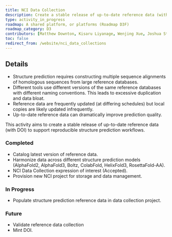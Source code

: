 ```yaml
---
title: NCI Data Collection
description: Create a stable release of up-to-date reference data (with DOI) at the NCI.
type: activity_in_progress
roadmap: A shared platform, or platforms (Roadmap D3F)
roadmap_category: D3
contributors: [Matthew Downton, Kisaru Liyanage, Wenjing Xue, Joshua Storm Caley, Thomas Litfin]
toc: false
redirect_from: /website/nci_data_collections
---
```


## Details

- Structure prediction requires constructing multiple sequence alignments of homologous sequences from large reference databases.
- Different tools use different versions of the same reference databases with different naming conventions. This leads to excessive duplication and data bloat.
- Reference data are frequently updated (at differing schedules) but local copies are likely updated infrequently.
- Up-to-date reference data can dramatically improve prediction quality.

This activity aims to create a stable release of up-to-date reference data (with DOI) to support reproducible structure prediction workflows.

### Completed

- Catalog latest version of reference data.
- Harmonize data across different structure prediction models (AlphaFold2, AlphaFold3, Boltz, ColabFold, HelixFold3, RosettaFold-AA).
- NCI Data Collection expression of interest (Accepted).
- Provision new NCI project for storage and data management.

### In Progress
- Populate structure prediction reference data in data collection project.

### Future
- Validate reference data collection
- Mint DOI.